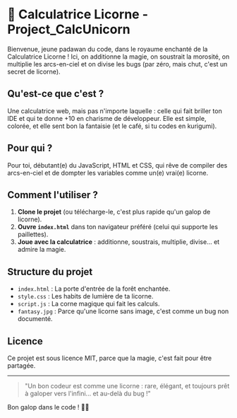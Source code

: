 # 🦄 Calculatrice Licorne - Project_CalcUnicorn

Bienvenue, jeune padawan du code, dans le royaume enchanté de la Calculatrice Licorne ! Ici, on additionne la magie, on soustrait la morosité, on multiplie les arcs-en-ciel et on divise les bugs (par zéro, mais chut, c'est un secret de licorne).

## Qu'est-ce que c'est ?

Une calculatrice web, mais pas n'importe laquelle : celle qui fait briller ton IDE et qui te donne +10 en charisme de développeur. Elle est simple, colorée, et elle sent bon la fantaisie (et le café, si tu codes en kurigumi).

## Pour qui ?

Pour toi, débutant(e) du JavaScript, HTML et CSS, qui rêve de compiler des arcs-en-ciel et de dompter les variables comme un(e) vrai(e) licorne.

## Comment l'utiliser ?

1. **Clone le projet** (ou télécharge-le, c'est plus rapide qu'un galop de licorne).
2. **Ouvre `index.html`** dans ton navigateur préféré (celui qui supporte les paillettes).
3. **Joue avec la calculatrice** : additionne, soustrais, multiplie, divise... et admire la magie.

## Structure du projet

- `index.html` : La porte d'entrée de la forêt enchantée.
- `style.css` : Les habits de lumière de ta licorne.
- `script.js` : La corne magique qui fait les calculs.
- `fantasy.jpg` : Parce qu'une licorne sans image, c'est comme un bug non documenté.


## Licence

Ce projet est sous licence MIT, parce que la magie, c'est fait pour être partagée.

---

> "Un bon codeur est comme une licorne : rare, élégant, et toujours prêt à galoper vers l'infini... et au-delà du bug !"

Bon galop dans le code ! 🦄✨
